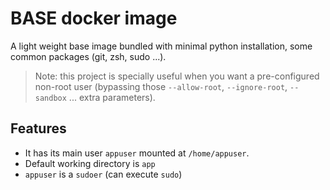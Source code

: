 # BASE docker image

A light weight base image bundled with minimal python installation, some common packages (git, zsh, sudo ...).

> Note: this project is specially useful when you want a pre-configured non-root user (bypassing those `--allow-root`, `--ignore-root`, `--sandbox` ... extra parameters).

## Features
- It has its main user `appuser` mounted at `/home/appuser`.
- Default working directory is `app`
- `appuser` is a `sudoer` (can execute `sudo`)